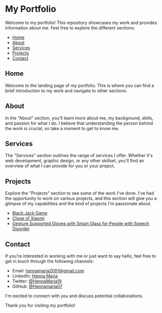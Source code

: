 # My Portfolio

Welcome to my portfolio! This repository showcases my work and provides information about me. Feel free to explore the different sections:

- [Home](#home)
- [About](#about)
- [Services](#services)
- [Projects](#projects)
- [Contact](#contact)

## Home

Welcome to the landing page of my portfolio. This is where you can find a brief introduction to my work and navigate to other sections.

## About

In the "About" section, you'll learn more about me, my background, skills, and passion for what I do. I believe that understanding the person behind the work is crucial, so take a moment to get to know me.

## Services

The "Services" section outlines the range of services I offer. Whether it's web development, graphic design, or any other skillset, you'll find an overview of what I can provide for you or your project.

## Projects

Explore the "Projects" section to see some of the work I've done. I've had the opportunity to work on various projects, and this section will give you a glimpse of my capabilities and the kind of projects I'm passionate about.

- [Black Jack Game](https://replit.com/@HennaMaria/Black-Jack-Game)
- [Clone of Xiaomi](https://github.com/Hennamaria07/xiaomi_india)
- [Gesture Supported Gloves with Smart Glass for People with Speech Disorder](https://isjem.com/download/gesture-supported-gloves-with-smart-glass-for-people-with-speech-disorder/)

## Contact

If you're interested in working with me or just want to say hello, feel free to get in touch through the following channels:

- Email: [hennamaria2001@gmail.com](mailto:hennamaria2001@gmail.com)
- LinkedIn: [Henna Maria](https://www.linkedin.com/in/henna-maria-7642b7200/)
- Twitter: [@HennaMaria19](https://twitter.com/HennaMaria19)
- GitHub: [@Hennamaria07](https://github.com/Hennamaria07)

I'm excited to connect with you and discuss potential collaborations.

Thank you for visiting my portfolio!
